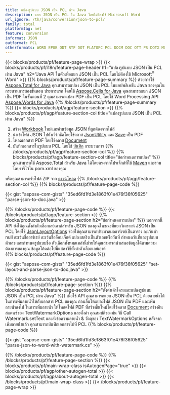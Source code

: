 ```yaml
---
title: แปลงรูปแบบ JSON เป็น PCL ผ่าน Java
description: แยก JSON เป็น PCL ใน Java โดยไม่ต้องใช้ Microsoft Word
url_ignore: /th/java/conversion/json-to-pcl/
family: total
platformtag: net
feature: conversion
informat: JSON
outformat: PCL
otherformats: WORD EPUB ODT RTF DOT FLATOPC PCL DOCM DOC OTT PS DOTX MOBI WORDML
---
```

{{< blocks/products/pf/feature-page-wrap >}}
{{< blocks/products/pf/i18n/feature-page-header h1="แปลงรูปแบบ JSON เป็น PCL ผ่าน Java" h2="Java API ในตัวเพื่อแยก JSON เป็น PCL โดยไม่ต้องใช้ Microsoft<sup>&reg;</sup> Word" >}}
{{% blocks/products/pf/feature-page-summary %}}
ด้วยการใช้ [Aspose.Total for Java](https://products.aspose.com/total/java/) คุณสามารถแปลง JSON เป็น PCL ในแอปพลิเคชัน Java ของคุณในกระบวนการสองขั้นตอน ประการแรก โดยใช้ [Aspose.Cells for Java](https://products.aspose.com/cells/java/) คุณสามารถแยก JSON เป็น PDF ในขั้นตอนที่ 2 คุณสามารถแปลง PDF เป็น PCL โดยใช้ Word Processing API [Aspose.Words for Java](https://products.aspose.com/words/java/)
{{% /blocks/products/pf/feature-page-summary  %}}
{{< blocks/products/pf/agp/feature-section >}}
{{% blocks/products/pf/agp/feature-section-col title="แปลงรูปแบบ JSON เป็น PCL ผ่าน Java" %}}
1. สร้าง [Workbook](https://reference.aspose.com/cells/java/com.aspose.cells/Workbook) ใหม่และอ่านข้อมูล JSON ที่ถูกต้องจากไฟล์
2. นำเข้าไฟล์ JSON ไปยังเวิร์กชีตโดยใช้คลาส [JsonUtility](https://reference.aspose.com/cells/java/com.aspose.cells/JsonUtility) และ [Save](https://reference.aspose.com/cells/java/com.aspose.cells/workbook#save(java.lang.String,%20com.aspose.cells.SaveOptions)) เป็น PDF
3. โหลดเอกสาร PDF โดยใช้คลาส [Document](https://reference.aspose.com/words/java/com.aspose.words/Document)
4. บันทึกเอกสารในรูปแบบ PCL โดยใช้ [บันทึก](https://reference.aspose.com/words/java/com.aspose.words/Document#save(java.lang.String,com.aspose.words.SaveOptions)) กระบวนการ
{{% /blocks/products/pf/agp/feature-section-col %}}
{{% blocks/products/pf/agp/feature-section-col title="ข้อกำหนดการแปลง" %}}
คุณสามารถใช้ Aspose.Total สำหรับ Java ได้โดยตรงจากโปรเจ็กต์ที่ใช้ [Maven](https://releases.aspose.com/total/java/) และรวมไลบรารี่ไว้ใน pom.xml ของคุณ

หรือคุณสามารถรับไฟล์ ZIP จาก [ดาวน์โหลด](https://releases.aspose.comtotal/java)
{{% /blocks/products/pf/agp/feature-section-col %}}
{{% blocks/products/pf/feature-page-code %}}

{{< gist "aspose-com-gists" "35ed6fd1fd3e1863f01e476f36f05625" "parse-json-to-doc.java" >}}


{{% /blocks/products/pf/feature-page-code %}}
{{< /blocks/products/pf/agp/feature-section >}}
{{% blocks/products/pf/feature-page-section  h2="ข้อกำหนดการแปลง" %}}
นอกจากนี้ API ยังให้คุณตั้งค่าตัวเลือกเลย์เอาต์สำหรับ JSON ของคุณในขณะที่แยกวิเคราะห์ JSON เป็น PCL โดยใช้ [JsonLayoutOptions](https://reference.aspose.com/cells/java/com.aspose.cells/jsonlayoutoptions) ช่วยให้คุณสามารถประมวลผลอาร์เรย์เป็นตาราง ละเว้นค่า null ละเว้นชื่ออาร์เรย์ ละเว้นชื่ออ็อบเจ็กต์ แปลงสตริงเป็นตัวเลขหรือวันที่ กำหนดวันที่และรูปแบบตัวเลข และกำหนดรูปแบบชื่อ ตัวเลือกทั้งหมดเหล่านี้ช่วยให้คุณสามารถนำเสนอข้อมูลได้ตามความต้องการของคุณ ข้อมูลโค้ดต่อไปนี้แสดงวิธีตั้งค่าตัวเลือกเลย์เอาต์  
{{% blocks/products/pf/feature-page-code %}}

{{< gist "aspose-com-gists" "35ed6fd1fd3e1863f01e476f36f05625" "set-layout-and-parse-json-to-doc.java" >}}

{{% /blocks/products/pf/feature-page-code  %}}
{{% /blocks/products/pf/feature-page-section %}}
{{% blocks/products/pf/feature-page-section  h2="ตั้งค่าเค้าโครงและแปลงรูปแบบ JSON เป็น PCL ผ่าน Java" %}}
เมื่อใช้ API คุณสามารถแยก JSON เป็น PCL ด้วยลายน้ำได้ ในการเพิ่มลายน้ำให้กับเอกสาร PCL ของคุณ ก่อนอื่นให้แปลงไฟล์ JSON เป็น PDF และเพิ่มลายน้ำลงไป ในการเพิ่มลายน้ำ ให้โหลดไฟล์ PDF ที่สร้างขึ้นใหม่โดยใช้คลาส [Document](https://reference.aspose.com/words/java/com.aspose.words/Document) สร้างอินสแตนซ์ของ TextWatermarkOptions และตั้งค่า คุณสมบัติของมัน วิธี Call Watermark.setText และส่งข้อความลายน้ำ & วัตถุของ TextWatermarkOptions หลังจากเพิ่มลายน้ำแล้ว คุณสามารถบันทึกเอกสารไปที่ PCL 
{{% blocks/products/pf/feature-page-code %}}

{{< gist "aspose-com-gists" "35ed6fd1fd3e1863f01e476f36f05625" "parse-json-to-word-with-watermark.cs" >}}

{{% /blocks/products/pf/feature-page-code  %}}
{{% /blocks/products/pf/feature-page-section %}}
{{< blocks/products/pf/main-wrap-class isAutogenPage="true" >}}
{{< blocks/products/pf/agp/other-autogen-total >}}
{{< blocks/products/pf/agp/about-autogen-total >}} 
{{< /blocks/products/pf/main-wrap-class >}}
{{< /blocks/products/pf/feature-page-wrap >}}